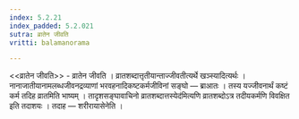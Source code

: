 ```yaml
---
index: 5.2.21
index_padded: 5.2.021
sutra: व्रातेन जीवति
vritti: balamanorama

---
```

<<व्रातेन जीवति>> - व्रातेन जीवति । व्रातशब्दात्तृतीयान्ताज्जीवतीत्यर्थे खञ्स्यादित्यर्थः । नानाजातीयानामलब्धजीवनद्रव्याणां भरवहनादिकष्टकर्मजीविनां सङ्घो — ब्राआतः । तस्य यज्जीवनार्थं कष्टं कर्म तदिह व्रातमिति भाष्यम् । तादृशसङ्घावाचिनो व्रातशब्दात्तस्येद॑मित्यणि व्रातशब्दोऽत्र तदीयकर्मणि विवक्षित इति तदाशयः । तदाह — शरीरायासेनेति । 